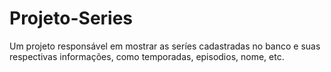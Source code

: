 # Projeto-Series

Um projeto responsável em mostrar as seríes cadastradas no banco e suas respectivas informações, como temporadas, episodios, nome, etc.
